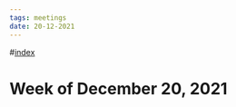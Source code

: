 ```yaml
---
tags: meetings
date: 20-12-2021
---
```

#[index](notes/general-circle/old-gc-meetings/index.md) 
# Week of December 20, 2021
